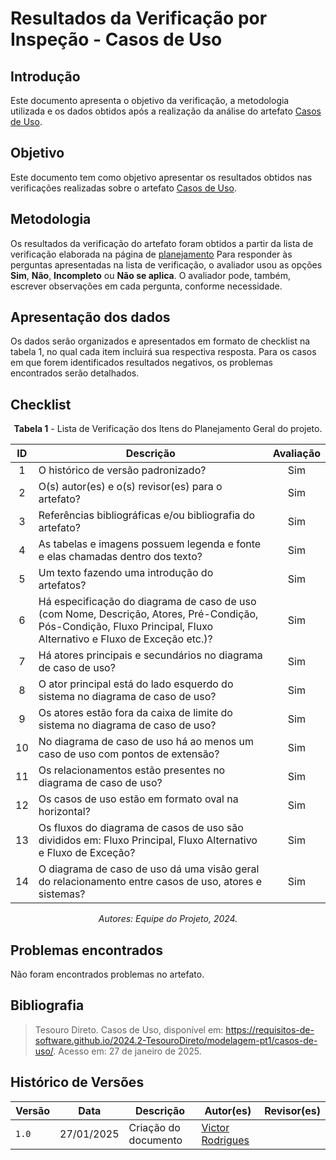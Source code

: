 # Resultados da Verificação por Inspeção - Casos de Uso

## Introdução

Este documento apresenta o objetivo da verificação, a metodologia utilizada e os dados obtidos após a realização da análise do artefato [Casos de Uso](../../../modelagem-pt1/casos-de-uso.md).

## Objetivo

Este documento tem como objetivo apresentar os resultados obtidos nas verificações realizadas sobre o artefato [Casos de Uso](../../../modelagem-pt1/casos-de-uso.md).

## Metodologia

Os resultados da verificação do artefato foram obtidos a partir da lista de verificação elaborada na página de [planejamento](../entrega3/planej2-e3.md) Para responder às perguntas apresentadas na lista de verificação, o avaliador usou as opções **Sim**, **Não**, **Incompleto** ou **Não se aplica**. O avaliador pode, também, escrever observações em cada pergunta, conforme necessidade.

## Apresentação dos dados

Os dados serão organizados e apresentados em formato de checklist na tabela 1, no qual cada item incluirá sua respectiva resposta. Para os casos em que forem identificados resultados negativos, os problemas encontrados serão detalhados.

## Checklist

<center>

**Tabela 1** - Lista de Verificação dos Itens do Planejamento Geral do projeto.

|        ID        | Descrição                                                                                                           | Avaliação  |
| :--------------: | ------------------------------------------------------------------------------------------------------------------- | :--------: | 
| 1 | O histórico de versão padronizado? | Sim |
| 2 | O(s) autor(es) e o(s) revisor(es) para o artefato? | Sim |
| 3 | Referências bibliográficas e/ou bibliografia do artefato? | Sim |
| 4 | As tabelas e imagens possuem legenda e fonte e elas chamadas dentro dos texto? | Sim |
| 5 | Um texto fazendo uma introdução do artefatos? | Sim |
| 6 | Há especificação do diagrama de caso de uso (com Nome, Descrição, Atores, Pré-Condição, Pós-Condição, Fluxo Principal, Fluxo Alternativo e Fluxo de Exceção etc.)? | Sim |
| 7 | Há atores principais e secundários no diagrama de caso de uso? | Sim |
| 8 | O ator principal está do lado esquerdo do sistema no diagrama de caso de uso? | Sim |
| 9 | Os atores estão fora da caixa de limite do sistema no diagrama de caso de uso? | Sim |
| 10 | No diagrama de caso de uso há ao menos um caso de uso com pontos de extensão? | Sim |
| 11 | Os relacionamentos estão presentes no diagrama de caso de uso? | Sim |
| 12 | Os casos de uso estão em formato oval na horizontal? | Sim |
| 13 | Os fluxos do diagrama de casos de uso são divididos em: Fluxo Principal, Fluxo Alternativo e Fluxo de Exceção? | Sim |
| 14 | O diagrama de caso de uso dá uma visão geral do relacionamento entre casos de uso, atores e sistemas? | Sim |

_Autores: Equipe do Projeto, 2024._

</center>

## Problemas encontrados

Não foram encontrados problemas no artefato.

## Bibliografia

> Tesouro Direto. Casos de Uso, disponível em: https://requisitos-de-software.github.io/2024.2-TesouroDireto/modelagem-pt1/casos-de-uso/. Acesso em: 27 de janeiro de 2025.

## Histórico de Versões

| Versão  | Data | Descrição | Autor(es) | Revisor(es) |
| -------- | ------ | ------ | ---------- | ---------- |
| `1.0` | 27/01/2025 | Criação do documento  | [Victor Rodrigues](https://github.com/ViictorHugoo) |  |
